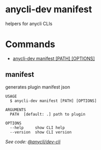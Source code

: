 anycli-dev manifest
===================

helpers for anycli CLIs
# Commands

* [anycli-dev manifest [PATH] [OPTIONS]](#manifest)
## manifest

generates plugin manifest json

```
USAGE
  $ anycli-dev manifest [PATH] [OPTIONS]

ARGUMENTS
  PATH  [default: .] path to plugin

OPTIONS
  --help     show CLI help
  --version  show CLI version
```

_See code: [@anycli/dev-cli](https://github.com/anycli/dev-cli/blob/v0.3.1/src/commands/manifest.ts)_

